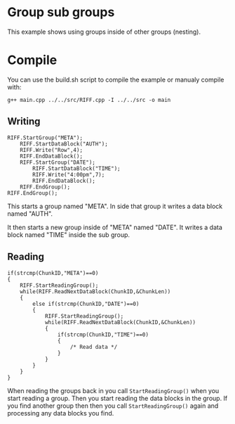 # Group sub groups
This example shows using groups inside of other groups (nesting).

# Compile
You can use the build.sh script to compile the example or manualy compile with:

```
g++ main.cpp ../../src/RIFF.cpp -I ../../src -o main
```

## Writing
```
RIFF.StartGroup("META");
    RIFF.StartDataBlock("AUTH");
    RIFF.Write("Row",4);
    RIFF.EndDataBlock();
    RIFF.StartGroup("DATE");
        RIFF.StartDataBlock("TIME");
        RIFF.Write("4:00pm",7);
        RIFF.EndDataBlock();
    RIFF.EndGroup();
RIFF.EndGroup();
```

This starts a group named "META".  In side that group it writes a data block named "AUTH".

It then starts a new group inside of "META" named "DATE".  It writes a data block named "TIME" inside the sub group.

## Reading
```
if(strcmp(ChunkID,"META")==0)
{
    RIFF.StartReadingGroup();
    while(RIFF.ReadNextDataBlock(ChunkID,&ChunkLen))
    {
        else if(strcmp(ChunkID,"DATE")==0)
        {
            RIFF.StartReadingGroup();
            while(RIFF.ReadNextDataBlock(ChunkID,&ChunkLen))
            {
                if(strcmp(ChunkID,"TIME")==0)
                {
                    /* Read data */
                }
            }
        }
    }
}
```
When reading the groups back in you call `StartReadingGroup()` when you start reading a group.  Then you start reading the data blocks
in the group.  If you find another group then then you call `StartReadingGroup()` again and processing any data blocks you find.

